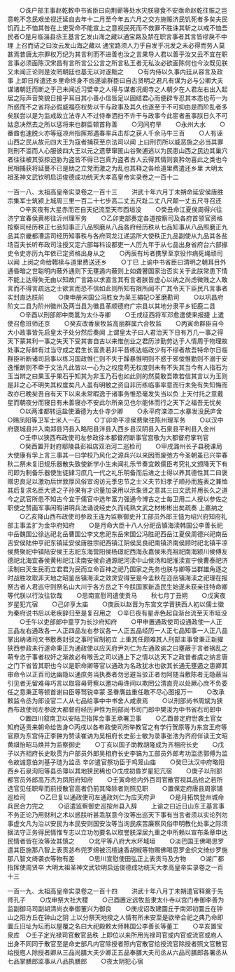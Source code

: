 <!-- { "loadSidebar": true } -->
　　○诛户部主事赵乾敕中书省臣曰向荆蕲等处水灾朕寝食不安亟命赵乾往赈之岂意乾不念民艰坐视迁延自去年十二月至今年五六月之交方施赈济民饥死者多矣夫民饥而上不恤其咎在上吏受命不能宣上之意视民死而不救罪不胜诛其斩之以戒不恤吾民者○是月临淄县丞王基言乞发山海之藏以通宝路及禁在职言事者其言皆缪戾不中理  上召而诘之曰汝云发山海之藏以  通宝路须人力乎自发乎况发之未必得而劳人莫甚焉昔唐太宗罪权万纪为其言利而不进善也汝之言果导人君以善乎汝又云不宜在职言事必须面陈汉宋昌有言所言公公言之所言私王者无私汝必欲面陈何也今汝既见朕又未闻正论则是汝罔朝廷也基无以对遂黜之
　　○有内侍以久事内廷从容言及政事  上即日斥遣还乡里命终身不齿遂谕群臣曰自古贤明之君凡有谋为必与公卿大夫谋诸朝廷而断之于己未闻近习嬖幸之人得与谋者况阍寺之人朝夕在人君左右出入起居之际声音笑貌日接乎耳目其小善小信皆足以固结君心而便辟专忍其本态也苟一为所惑而不之省将必假威福窃权势以干与政事及其久也遂至于不可抑由是而阶乱者多矣朕尝以是为监戒故立法寺人不过侍奉洒扫不许干与政事今此宦者虽事朕日久不可姑息决然去之所以惩将来也群臣顿首称善
　　○河间府旱
　　○永州大水
　　○番酋也速脱火亦等寇凉州指挥郑遇春率兵击却之获人千余马牛三百
　　○人有诬山西之民从故元四大王为寇者捕获至京法司以闻  上曰刑罚所以威恶施之必当其罪则刑不滥而人心服彼四大王以元之遗孽窜匿山谷聚逋逃以为民患山西之民边其巢穴者往往被其驱掠迫胁为盗皆不得已岂真为盗者古人云得其情则哀矜勿喜此之类也今民相捕获将延蔓不已是助之立党而激之为乱也其释之各给道里费遣还乡里
大明太祖圣神文武钦明启运俊德成功统天大孝高皇帝实录卷之一百十二


一百一八、太祖高皇帝实录卷之一百十三
　　洪武十年六月丁未朔命延安侯唐胜宗集军士筑颍上城周三里一百二十七步高二丈五尺趾二丈八尺颠一丈五尺寻召还
　　○辛亥夜有大星赤而芒自天纪流至天市西垣没
　　○癸丑命江夏侯周得兴往济宁宜春侯黄彬往沂州理军务
　　○乙卯吏部奏定各道按察司及各府首领官资格按察司经历秩正七品知事正八品照磨从八品各府经历秩从七品知事从八品照磨正九品其京畿都漕运司经历知事秩与各府同龙江递运所大使秩正九品副使从九品其各盐场百夫长听布政司注授又定六部每科设都吏一人历九年于从七品出身省府台六部掾史令史亦历九年依已定资格出身从之
　　○丙辰有圬者携孥至京役作病死绳顽司以闻  上闵之命给轊椟与道里费送还乡
　　○丁巳  上谕中书省臣曰清明之朝耳目外通昏暗之世聪明内蔽外通则下无壅遏内蔽则上如聋瞽国家治否实关于此朕常患下情不能上达得失无由以知故广言路以求直言其有言者朕皆虚心以纳之尚虑微贱之人敢言而不得言疏远之士欲言而恐不信如此则所知有限所闻不广其令天下臣民凡言事者实封直达朕前
　　○庚申册宋国公冯胜女为吴王橚妃○革磨勘司
　　○以巩昌府阶文二县为阶州徽州及两当县为徽县革顺德府广宗县以其地分隶平乡钜鹿二县
　　○辛酉以刑部郎中商暠为太仆寺卿
　　○壬戌征西将军邓愈遣使来报捷  上遣使召愈班师还京
　　○癸亥改香泉牧监高丽群属六合牧监
　　○丙寅命群臣自今大小政事皆先启皇太子处分然后奏闻  上谓皇太子曰人君治天下日有万几一事之得天下蒙其利一事之失天下受其害自古以来惟创业之君历涉勤劳达于人情周于物理故处事之际鲜有过当守成之君生长富贵若非平昔练达临政少有不缪者故吾特命尔日临群臣听断诸司启事以练习国政惟仁则不失于躁暴惟明则不惑于邪佞惟勤则不溺于安逸惟断则不牵于文法凡此皆以一心为之权度苟无权度则未有不失其当今有人指石为玉当辨之曰果玉乎果石乎知其为非玉乃石也如此则的然莫敢吾欺若信其言以为玉则是非之心不明失其权度矣凡人虽有明敏之资自非历练临事率意而行未免有失知悔而改亦已晚矣吾自有天下以来未常暇逸于诸事务惟恐毫发失当以负  上天付托之意戴星而朝夜分而寝日有未善寝亦不安此尔所亲见也尔能体而行之天下之福吾无忧矣
　　○以两淮都转运盐使潘德为太仆寺少卿
　　○永平府滦漆二水暴发没民庐舍○赐凤阳等卫军士米人一石
　　○丁卯命平凉侯费聚往陈州理军务
　　○以汉中府褒城县并入南郑县沔县入略阳县洋县入西乡县汉阴县入石泉县平利县入金州
　　○壬申以狭西布政使司左参政徐本都督府断事官宫敬为大都督府掌判官
　　○癸酉置开封府鄢陵县彭祖店双泊河二巡检司
　　○甲戌潞州长子县税课局大使康有孚上言三事其一曰学校乃风化之源兵兴以来因而废弛方今圣朝虽已兴举春秋二祭未复旧规乐器散失致使新学小生未闻礼乐节奏宜敕儒臣考究礼文颁降天下有司即为制备乐器使生徒肄习庶几一代之礼乐明备而后进之士得以养其德性其二曰褒赠忠良足以激劝后世敦厚风俗宜询访元季忠节之士义夫节妇孝子顺孙而旌表之兼恤其后复求名臣大贤之子孙果有才识量加录用以示象贤之意其三曰文武并用长久之道今之武官所患不知古今宜于儒官中选年富力强通今博古之士每卫用二人授以参佐之职使之赞画军事闲暇讲明兵法诵说经史久而纯熟文武之材彬彬出矣疏奏  上嘉纳之
　　○乙亥降山西布政使司参政王连为监察御史升工部员外郎王慥为绍兴府知府礼部主事孟扩为金华府知府
　　○是月命大臣十八人分祀岳镇海渎韩国公李善长祀中岳魏国公徐达祀北岳曹国公李文忠祀东岳宋国公冯胜祀西岳江夏侯周德兴祀南岳吉安侯陆仲亨祀东镇延安侯唐胜宗祀西镇江阴侯吴良祀南镇济南侯顾时祀北镇平凉侯费聚祀中镇陆安侯王志祀东海营阳侯杨璟祀西海永嘉侯朱亮祖祀南海颍川侯傅友德祀北海宜春侯黄彬祀江渎南安侯俞通源祀河渎中山侯汤和祀淮渎宣宁侯曹泰祀济渎制曰天生民而立君君为民而立命百神之祀乃国家之先务也朕与卿等当群雄角逐之时战胜攻取非天地之昭鉴岳镇海渎之效灵安得至是今孟秋在迩岳镇海渎之祀理在报祭古者人君巡守则祭名山大川于各方岳之下今朕国家新造民生始遂未获亲往特命卿等代朕以行汝往钦哉
　　○思南宣慰司遣使贡马
　　秋七月丁丑朔
　　○戊寅夜岁星犯亢宿
　　○己卯享太庙
　　○庚辰以赵晋为东宫文学晋狭西人初以儒士徵为秦府说书后以老疾辞归至是复召用之　○辛巳夜有星赤色起自渐台流至天市垣没
　　○壬午以吏部郎中童亨为长沙府知府
　　○甲申置通政使司设通政使一人正三品左右通政各一人正四品左右参议各一人正五品经历一人正七品知事一人正八品掌出纳诸司文书敷奏封驳之事时官制初立  上重其任颇难其人刑部主事曾秉正新擢狭西参政未行遂命秉正为通政使以应天府尹刘仁为左通政谕之曰壅蔽于言者祸乱之萌专恣于事者权奸之渐故必有喉舌之司以通上下之情以达天下之政昔者虞之纳言唐之门下省皆其职也今以是职命卿等官以通政为名政犹水也欲其长通无壅遏之患卿其审命令以正百司达幽隐以通庶务当执奏者勿忌避当驳正者勿阿随当敷陈者无隐蔽当引见者无留难毋巧言以取容毋苛察以邀功毋谗间以欺罔公清直亮以处厥心庶不负委任之意秉正等顿首谢曰臣等驽锐幸蒙  圣眷膺兹重任敢不尽心图报万一
　　○改承敕监令丞为郎设官二人从七品给事中中书舍人咸隶焉
　　○以刑部尚书周斌为狭西布政使司左参政大都督府经历尹性为刑部尚书司门郎中樊浚为中书省右司郎中
　　○置四川叙南卫以安陆卫指挥佥事王承署卫事
　　○乙酉普定府世袭土官女知府适责来朝命给告身○丙戌以各布政使司所举教官之有学行贺原等为东宫王府等官原为东宫侍正李翀为赞读崔讷为吴相府长史彭士敏为录事张浩为齐府伴读王文昭黄祺怡昭马焕并为监察御史
　　○丁亥以国子助教胡隆成为齐相府长史
　　○戊子以齐相府长史耿贯为户部员外郎吴相府长史李镐为工部员外郎考功监丞郭傅为监令故诚意伯刘基子琏为监丞  辛卯遣官祭功臣于鸡笼山庙
　　○癸巳汰汉中府略阳西乡石泉洵阳等县丞簿以其地狭民稀也○戊戌初昏岁星犯亢宿
　　○庚子以刑部都官员外郎高万杰为凤阳府知府
　　○壬寅命给内外百司官散官视其品给之若所选官见任职卑而前授散官高者仍前其降除者则照见职
　　○置保定府唐县周家铺巡检司
　　○乙巳复以通政使司左通政刘仁为应天府尹
　　○是月拓筑登州城命兵民合力完之
　　○诏遣监察御史巡按州县入辞
　　上谕之曰近日山东王基言事不务正论乃用财利之术以惑朕听甚乖朕意今汝等出巡天下事有当言者须以实论列勿事虚文凡为治以安民为本民安则国安汝等当询民疾苦廉察风俗申明教化处事之际须据法守正务得民情惟专志以立功勿要名以取誉朕深居九重之中所赖以宣布条章申达民情者皆在汝等汝其慎之
　　○北平等八府大水坏城垣
　　○淡巴国王佛喝思罗遣其臣施那八智上表贡苾布兜罗绵被沉檀速香胡椒等物赐佛喝思罗金织文绮纱罗施那八智文绮袭衣等物有差
　　○思川宣慰使田弘正上表贡马及方物
　　○湖广都指挥使周贤卒
大明太祖圣神文武钦明启运俊德成功统天大孝高皇帝实录卷之一百十三


一百一九、太祖高皇帝实录卷之一百十四
　　洪武十年八月丁未朔遣官释奠于先师孔子
　　○戊申祭大社大稷
　　○己酉置定远牧监隶太仆寺以宫门奉御李善为监副御马司副胡清尚衣奉御董兴为御良
　　○庚戌诏改建圜丘于南郊初圜丘在钟山之阳方丘在钟山之阴  上以分祭天地揆之人情有所未安至是欲举合祀之典乃命即圜丘旧址为坛而以屋覆之名曰大祀殿敕太师韩国公李善长等董工
　　○辛亥置宝泉库　○壬子定光禄司官散官品秩  上即位以来所用光禄司官或内官或流官或庖人出身不同同于散官至是命史部凡内官除授者照内官散官给授流官除授者照文官散官给授庖人除授者卿从三品尚膳大夫少卿正五品奉膳大夫司丞从六品司膳郎各署丞从七品掌膳郎监事从八品执膳郎
　　○夜太阴犯心宿
